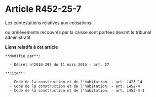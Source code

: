 # Article R452-25-7

Les contestations relatives aux cotisations     

ou prélèvements recouvrés par la caisse sont portées devant le tribunal administratif.

**Liens relatifs à cet article**

	**Modifié par**:

	  - Décret n°2016-295 du 11 mars 2016 - art. 27

	**Cite**:

	  - Code de la construction et de l'habitation. - art. L423-14
	  - Code de la construction et de l'habitation. - art. L452-4
	  - Code de la construction et de l'habitation. - art. L452-4-1

